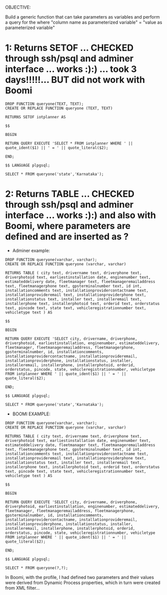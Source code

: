OBJECTIVE:

Build a generic function that can take parameters as variables and perform a query for the where "column name as parameterized variable" = "value as parameterized variable"



# 1: Returns SETOF ... CHECKED through ssh/psql and adminer interface ... works :):) ... took 3 days!!!!!... BUT did not work with Boomi
```
DROP FUNCTION queryone(TEXT, TEXT);
CREATE OR REPLACE FUNCTION queryone (TEXT, TEXT)

RETURNS SETOF iotplanner AS

$$

BEGIN

RETURN QUERY EXECUTE 'SELECT * FROM iotplanner WHERE ' || quote_ident($1) || ' = ' || quote_literal($2);

END;

$$ LANGUAGE plpgsql;

SELECT * FROM queryone('state','Karnataka');
```

# 2: Returns TABLE ... CHECKED through ssh/psql and adminer interface ... works :):) and also with Boomi, where parameters are defined and are inserted as ?

* Adminer example:
```
DROP FUNCTION queryone(varchar, varchar);
CREATE OR REPLACE FUNCTION queryone (varchar, varchar)

RETURNS TABLE ( city text, drivername text, driverphone text, driverphotoid text, earliestinstallation date, enginenumber text, estimateddelivery date, fleetmanager text, fleetmanageremailaddress text, fleetmanagerphone text, gpsterminalnumber text, id int, installationcomments text, installationprovidercontactname text, installationprovideremail text, installationproviderphone text, installationstatus text, installer text, installeremail text, installerphone text, installerphotoid text, orderid text, orderstatus text, pincode text, state text, vehicleregistrationnumber text, vehicletype text ) AS

$$

BEGIN

RETURN QUERY EXECUTE 'SELECT city, drivername, driverphone, driverphotoid, earliestinstallation, enginenumber, estimateddelivery, fleetmanager, fleetmanageremailaddress, fleetmanagerphone, gpsterminalnumber, id, installationcomments, installationprovidercontactname, installationprovideremail, installationproviderphone, installationstatus, installer, installeremail, installerphone, installerphotoid, orderid, orderstatus, pincode, state, vehicleregistrationnumber, vehicletype FROM iotplanner WHERE ' || quote_ident($1) || ' = ' || quote_literal($2);

END;

$$ LANGUAGE plpgsql;

SELECT * FROM queryone('state','Karnataka');
```

* BOOMI EXAMPLE: 

```
DROP FUNCTION queryone(varchar, varchar);
CREATE OR REPLACE FUNCTION queryone (varchar, varchar)

RETURNS TABLE ( city text, drivername text, driverphone text, driverphotoid text, earliestinstallation date, enginenumber text, estimateddelivery date, fleetmanager text, fleetmanageremailaddress text, fleetmanagerphone text, gpsterminalnumber text, id int, installationcomments text, installationprovidercontactname text, installationprovideremail text, installationproviderphone text, installationstatus text, installer text, installeremail text, installerphone text, installerphotoid text, orderid text, orderstatus text, pincode text, state text, vehicleregistrationnumber text, vehicletype text ) AS

$$

BEGIN

RETURN QUERY EXECUTE 'SELECT city, drivername, driverphone, driverphotoid, earliestinstallation, enginenumber, estimateddelivery, fleetmanager, fleetmanageremailaddress, fleetmanagerphone, gpsterminalnumber, id, installationcomments, installationprovidercontactname, installationprovideremail, installationproviderphone, installationstatus, installer, installeremail, installerphone, installerphotoid, orderid, orderstatus, pincode, state, vehicleregistrationnumber, vehicletype FROM iotplanner WHERE ' || quote_ident($1) || ' = ' || quote_literal($2);

END;

$$ LANGUAGE plpgsql;

SELECT * FROM queryone(?,?);
```
In Boomi, with the profile, I had defined two parameters and their values were derived from Dynamic Process properties, which in turn were created from XML filter...

